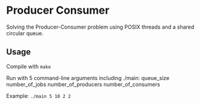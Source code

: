 # Producer Consumer

Solving the Producer-Consumer problem using POSIX threads and a shared circular queue.

## Usage

Compile with `make`

Run with 5 command-line arguments including ./main: queue_size number_of_jobs number_of_producers number_of_consumers

Example: `./main 5 10 2 2`
